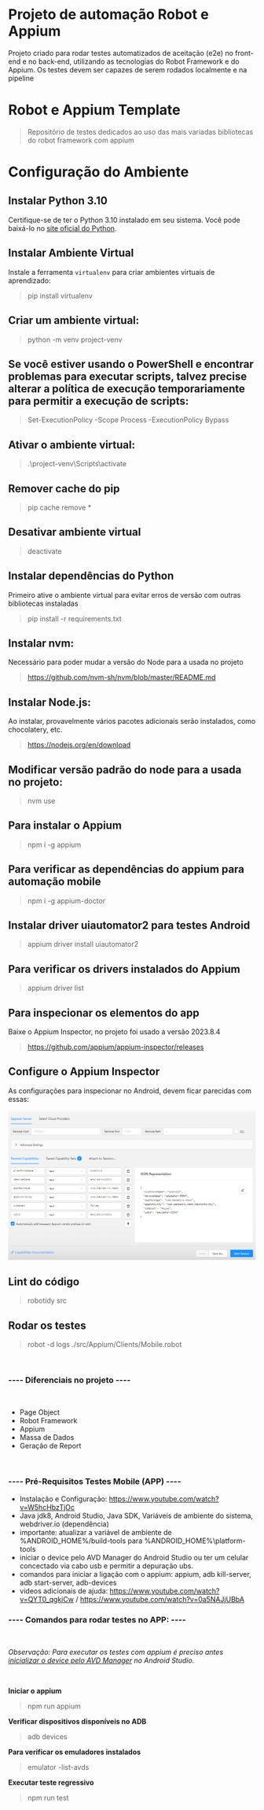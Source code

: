 # Projeto de automação Robot e Appium
Projeto criado para rodar testes automatizados de aceitação (e2e) no front-end e no back-end, utilizando as tecnologias do Robot Framework e do Appium. Os testes devem ser capazes de serem rodados localmente e na pipeline


# Robot e Appium Template
> Repositório de testes dedicados ao uso das mais variadas bibliotecas do robot framework com appium

# Configuração do Ambiente

## Instalar Python 3.10

Certifique-se de ter o Python 3.10 instalado em seu sistema. Você pode baixá-lo no [site oficial do Python](https://www.python.org/).

## Instalar Ambiente Virtual

Instale a ferramenta `virtualenv` para criar ambientes virtuais de aprendizado:

> pip install virtualenv

## Criar um ambiente virtual:
> python -m venv project-venv

## Se você estiver usando o PowerShell e encontrar problemas para executar scripts, talvez precise alterar a política de execução temporariamente para permitir a execução de scripts:
> Set-ExecutionPolicy -Scope Process -ExecutionPolicy Bypass

## Ativar o ambiente virtual:
> .\project-venv\Scripts\activate

## Remover cache do pip
> pip cache remove *

## Desativar ambiente virtual
> deactivate

## Instalar dependências do Python
Primeiro ative o ambiente virtual para evitar erros de versão com outras bibliotecas instaladas
> pip install -r requirements.txt

## Instalar nvm:
Necessário para poder mudar a versão do Node para a usada no projeto
> https://github.com/nvm-sh/nvm/blob/master/README.md

## Instalar Node.js:
Ao instalar, provavelmente vários pacotes adicionais serão instalados, como chocolatery, etc.
> https://nodejs.org/en/download

## Modificar versão padrão do node para a usada no projeto:
> nvm use

## Para instalar o Appium
> npm i -g appium

## Para verificar as dependências do appium para automação mobile
> npm i -g appium-doctor

## Instalar driver uiautomator2 para testes Android
> appium driver install uiautomator2

## Para verificar os drivers instalados do Appium
> appium driver list

## Para inspecionar os elementos do app
Baixe o Appium Inspector, no projeto foi usado a versão 2023.8.4
> https://github.com/appium/appium-inspector/releases

## Configure o Appium Inspector
As configurações para inspecionar no Android, devem ficar parecidas com essas:

<img src="./documentation/inspector.png" alt="Appium Inspector Config" />

## Lint do código
> robotidy src

## Rodar os testes
> robot -d logs ./src/Appium/Clients/Mobile.robot

<br/>

### ---- Diferenciais no projeto ----
<br/>

- Page Object
- Robot Framework
- Appium
- Massa de Dados
- Geração de Report

<br/>

### ---- Pré-Requisitos Testes Mobile (APP) ----
- Instalação e Configuração: https://www.youtube.com/watch?v=W5hcHbzTjOc
- Java jdk8, Android Studio, Java SDK, Variáveis de ambiente do sistema, webdriver.io (dependência)
- importante: atualizar a variável de ambiente de %ANDROID_HOME%/build-tools para %ANDROID_HOME%\platform-tools
- iniciar o device pelo AVD Manager do Android Studio ou ter um celular concectado via cabo usb e permitir a depuração ubs.
- comandos para iniciar a ligação com o appium: appium, adb kill-server, adb start-server, adb-devices
- videos adicionais de ajuda: https://www.youtube.com/watch?v=QYT0_qgkiCw / https://www.youtube.com/watch?v=0a5NAJjUBbA

### ---- Comandos para rodar testes no APP: ----

<br/>

*Observação: Para executar os testes com appium é preciso antes <u>inicializar o device pelo AVD Manager</u> no Android Studio.*

<br/>

**Iniciar o appium**
> npm run appium

**Verificar dispositivos disponíveis no ADB**
> adb devices

**Para verificar os emuladores instalados**
> emulator -list-avds

**Executar teste regressivo**
> npm run test
